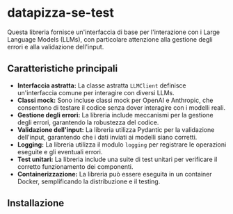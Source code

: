 # datapizza-se-test

Questa libreria fornisce un'interfaccia di base per l'interazione con i Large Language Models (LLMs), con particolare attenzione alla gestione degli errori e alla validazione dell'input.

## Caratteristiche principali

*   **Interfaccia astratta:** La classe astratta `LLMClient` definisce un'interfaccia comune per interagire con diversi LLMs.
*   **Classi mock:** Sono incluse classi mock per OpenAI e Anthropic, che consentono di testare il codice senza dover interagire con i modelli reali.
*   **Gestione degli errori:** La libreria include meccanismi per la gestione degli errori, garantendo la robustezza del codice.
*   **Validazione dell'input:** La libreria utilizza Pydantic per la validazione dell'input, garantendo che i dati inviati ai modelli siano corretti.
*   **Logging:** La libreria utilizza il modulo `logging` per registrare le operazioni eseguite e gli eventuali errori.
*   **Test unitari:** La libreria include una suite di test unitari per verificare il corretto funzionamento dei componenti.
*   **Containerizzazione:** La libreria può essere eseguita in un container Docker, semplificando la distribuzione e il testing.

## Installazione
